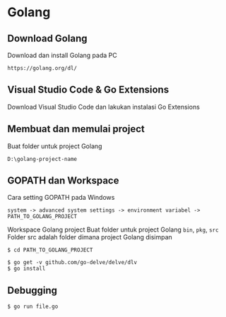 # Golang

## Download Golang
Download dan install Golang pada PC
```
https://golang.org/dl/
```

## Visual Studio Code & Go Extensions
Download Visual Studio Code dan lakukan instalasi Go Extensions

## Membuat dan memulai project
Buat folder untuk project Golang
```
D:\golang-project-name
```

## GOPATH dan Workspace
Cara setting GOPATH pada Windows
```
system -> advanced system settings -> environment variabel -> PATH_TO_GOLANG_PROJECT
```
Workspace Golang project
Buat folder untuk project Golang <code>bin</code>, <code>pkg</code>, <code>src</code>
Folder src adalah folder dimana project Golang disimpan

```
$ cd PATH_TO_GOLANG_PROJECT

$ go get -v github.com/go-delve/delve/dlv
$ go install
```
## Debugging
```
$ go run file.go
```
